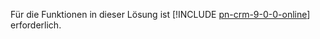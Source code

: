 Für die Funktionen in dieser Lösung ist [!INCLUDE [pn-crm-9-0-0-online](../includes/pn-crm-9-0-0-online.md)] erforderlich.